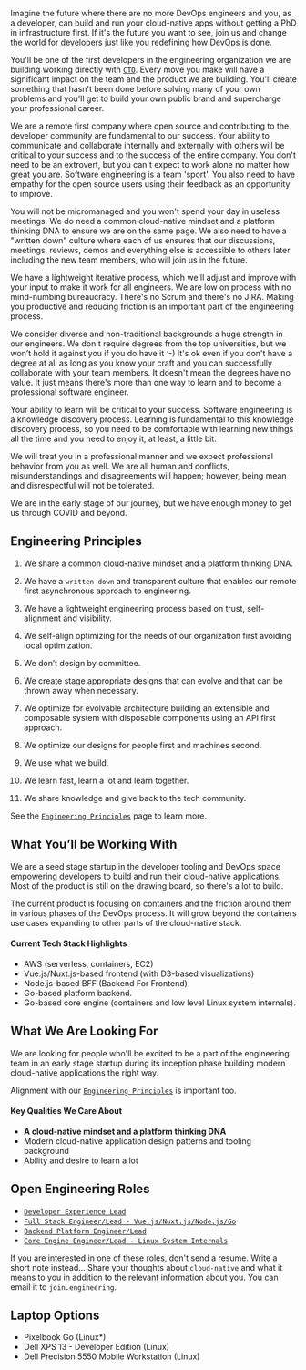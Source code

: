 Imagine the future where there are no more DevOps engineers and you, as a developer, can build and run your cloud-native apps without getting a PhD in infrastructure first. If it's the future you want to see, join us and change the world for developers just like you redefining how DevOps is done.

You'll be one of the first developers in the engineering organization we are building working directly with [`CTO`](https://www.linkedin.com/in/kylequest). Every move you make will have a significant impact on the team and the product we are building. You'll create something that hasn't been done before solving many of your own problems and you'll get to build your own public brand and supercharge your professional career.

We are a remote first company where open source and contributing to the developer community are fundamental to our success. Your ability to communicate and collaborate internally and externally with others will be critical to your success and to the success of the entire company. You don't need to be an extrovert, but you can't expect to work alone no matter how great you are. Software engineering is a team 'sport'. You also need to have empathy for the open source users using their feedback as an opportunity to improve.

You will not be micromanaged and you won't spend your day in useless meetings. We do need a common cloud-native mindset and a platform thinking DNA to ensure we are on the same page. We also need to have a "written down" culture where each of us ensures that our discussions, meetings, reviews, demos and everything else is accessible to others later including the new team members, who will join us in the future.

We have a lightweight iterative process, which we'll adjust and improve with your input to make it work for all engineers. We are low on process with no mind-numbing bureaucracy. There's no Scrum and there's no JIRA. Making you productive and reducing friction is an important part of the engineering process.

We consider diverse and non-traditional backgrounds a huge strength in our engineers. We don't require degrees from the top universities, but we won’t hold it against you if you do have it :-) It's ok even if you don't have a degree at all as long as you know your craft and you can successfully collaborate with your team members. It doesn't mean the degrees have no value. It just means there's more than one way to learn and to become a professional software engineer.

Your ability to learn will be critical to your success. Software engineering is a knowledge discovery process. Learning is fundamental to this knowledge discovery process, so you need to be comfortable with learning new things all the time and you need to enjoy it, at least, a little bit.

We will treat you in a professional manner and we expect professional behavior from you as well. We are all human and conflicts, misunderstandings and disagreements will happen; however, being mean and disrespectful will not be tolerated.

We are in the early stage of our journey, but we have enough money to get us through COVID and beyond.

## Engineering Principles

1. We share a common cloud-native mindset and a platform thinking DNA.

2. We have a `written down` and transparent culture that enables our remote first asynchronous approach to engineering.

3. We have a lightweight engineering process based on trust, self-alignment and visibility.

4. We self-align optimizing for the needs of our organization first avoiding local optimization.

5. We don’t design by committee.

6. We create stage appropriate designs that can evolve and that can be thrown away when necessary.

7. We optimize for evolvable architecture building an extensible and composable system with disposable components using an API first approach.

8. We optimize our designs for people first and machines second.

9. We use what we build.

10. We learn fast, learn a lot and learn together.

11. We share knowledge and give back to the tech community.

See the [`Engineering Principles`](engineering_principles.md) page to learn more.

## What You’ll be Working With

We are a seed stage startup in the developer tooling and DevOps space empowering developers to build and run their cloud-native applications. Most of the product is still on the drawing board, so there's a lot to build. 

The current product is focusing on containers and the friction around them in various phases of the DevOps process. It will grow beyond the containers use cases expanding to other parts of the cloud-native stack.

#### Current Tech Stack Highlights

* AWS (serverless, containers, EC2)
* Vue.js/Nuxt.js-based frontend (with D3-based visualizations)
* Node.js-based BFF (Backend For Frontend)
* Go-based platform backend.
* Go-based core engine (containers and low level Linux system internals).


## What We Are Looking For

We are looking for people who'll be excited to be a part of the engineering team in an early stage startup during its inception phase building modern cloud-native applications the right way.

Alignment with our [`Engineering Principles`](engineering_principles.md) is important too.

#### Key Qualities We Care About

* **A cloud-native mindset and a platform thinking DNA**
* Modern cloud-native application design patterns and tooling background
* Ability and desire to learn a lot

## Open Engineering Roles

* [`Developer Experience Lead`](roles/developer_experience.md)
* [`Full Stack Engineer/Lead - Vue.js/Nuxt.js/Node.js/Go`](roles/full_stack.md)
* [`Backend Platform Engineer/Lead`](roles/backend.md)
* [`Core Engine Engineer/Lead - Linux System Internals`](roles/core_engine.md)

If you are interested in one of these roles, don't send a resume. Write a short note instead... Share your thoughts about `cloud-native` and what it means to you in addition to the relevant information about you. You can email it to `join.engineering`.

## Laptop Options

* Pixelbook Go (Linux*)
* Dell XPS 13 - Developer Edition (Linux)
* Dell Precision 5550 Mobile Workstation (Linux)
